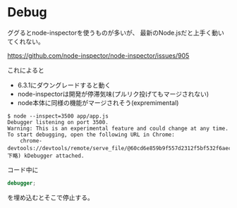 # Debug

ググるとnode-inspectorを使うものが多いが、
最新のNode.jsだと上手く動いてくれない。

https://github.com/node-inspector/node-inspector/issues/905

これによると 

* 6.3.1にダウングレードすると動く
* node-inspectorは開発が停滞気味(プルリク投げてもマージされない)
* node本体に同様の機能がマージされそう(expremimental)

```
$ node --inspect=3500 app/app.js
Debugger listening on port 3500.
Warning: This is an experimental feature and could change at any time.
To start debugging, open the following URL in Chrome:
    chrome-devtools://devtools/remote/serve_file/@60cd6e859b9f557d2312f5bf532f6aec5f284980/(以下略) kDebugger attached.
```

コード中に

```javascript
debugger;
```

を埋め込むとそこで停止する。
